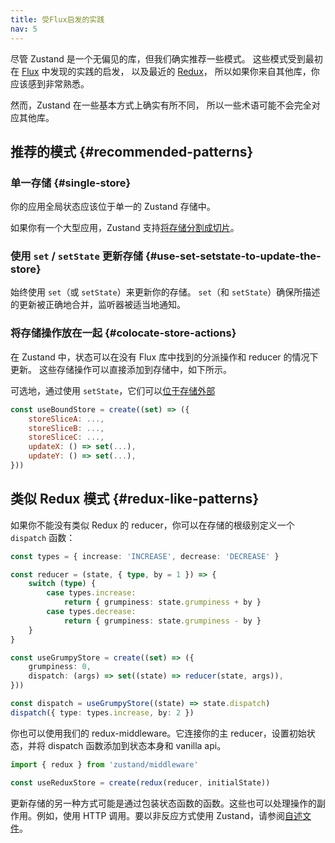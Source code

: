 ```yaml
---
title: 受Flux启发的实践
nav: 5
---
```


尽管 Zustand 是一个无偏见的库，但我们确实推荐一些模式。
这些模式受到最初在 [Flux](https://github.com/facebookarchive/flux) 中发现的实践的启发，
以及最近的 [Redux](https://redux.js.org/understanding/thinking-in-redux/three-principles)，
所以如果你来自其他库，你应该感到非常熟悉。

然而，Zustand 在一些基本方式上确实有所不同，
所以一些术语可能不会完全对应其他库。

## 推荐的模式 {#recommended-patterns}

### 单一存储 {#single-store}

你的应用全局状态应该位于单一的 Zustand 存储中。

如果你有一个大型应用，Zustand 支持[将存储分割成切片](./slices-pattern.md)。

### 使用 `set` / `setState` 更新存储 {#use-set-setstate-to-update-the-store}

始终使用 `set`（或 `setState`）来更新你的存储。
`set`（和 `setState`）确保所描述的更新被正确地合并，监听器被适当地通知。

### 将存储操作放在一起 {#colocate-store-actions}

在 Zustand 中，状态可以在没有 Flux 库中找到的分派操作和 reducer 的情况下更新。
这些存储操作可以直接添加到存储中，如下所示。

可选地，通过使用 `setState`，它们可以[位于存储外部](./practice-with-no-store-actions.md)

```js
const useBoundStore = create((set) => ({
    storeSliceA: ...,
    storeSliceB: ...,
    storeSliceC: ...,
    updateX: () => set(...),
    updateY: () => set(...),
}))
```

## 类似 Redux 模式 {#redux-like-patterns}

如果你不能没有类似 Redux 的 reducer，你可以在存储的根级别定义一个 `dispatch` 函数：

```typescript
const types = { increase: 'INCREASE', decrease: 'DECREASE' }

const reducer = (state, { type, by = 1 }) => {
    switch (type) {
        case types.increase:
            return { grumpiness: state.grumpiness + by }
        case types.decrease:
            return { grumpiness: state.grumpiness - by }
    }
}

const useGrumpyStore = create((set) => ({
    grumpiness: 0,
    dispatch: (args) => set((state) => reducer(state, args)),
}))

const dispatch = useGrumpyStore((state) => state.dispatch)
dispatch({ type: types.increase, by: 2 })
```

你也可以使用我们的 redux-middleware。它连接你的主 reducer，设置初始状态，并将 dispatch 函数添加到状态本身和 vanilla api。

```typescript
import { redux } from 'zustand/middleware'

const useReduxStore = create(redux(reducer, initialState))
```

更新存储的另一种方式可能是通过包装状态函数的函数。这些也可以处理操作的副作用。例如，使用 HTTP 调用。要以非反应方式使用 Zustand，请参阅[自述文件](https://github.com/pmndrs/zustand#readingwriting-state-and-reacting-to-changes-outside-of-components)。
